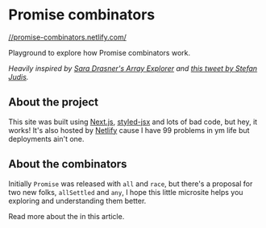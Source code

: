 # Promise combinators

[//promise-combinators.netlify.com/](//promise-combinators.netlify.com/)

Playground to explore how Promise combinators work.

_Heavily inspired by [Sara Drasner's Array Explorer](//github.com/sdras/array-explorer) and [this tweet by Stefan Judis](//twitter.com/stefanjudis/status/1140535050230030336)._

## About the project

This site was built using [Next.js](//nextjs.org/), [styled-jsx](//github.com/zeit/styled-jsx) and lots of bad code, but hey, it works! It's also hosted by [Netlify](//netlify.com) cause I have 99 problems in ym life but deployments ain't one.

## About the combinators

Initially `Promise` was released with `all` and `race`, but there's a proposal for two new folks, `allSettled` and `any`, I hope this little microsite helps you exploring and understanding them better.

Read more about the in this article.
